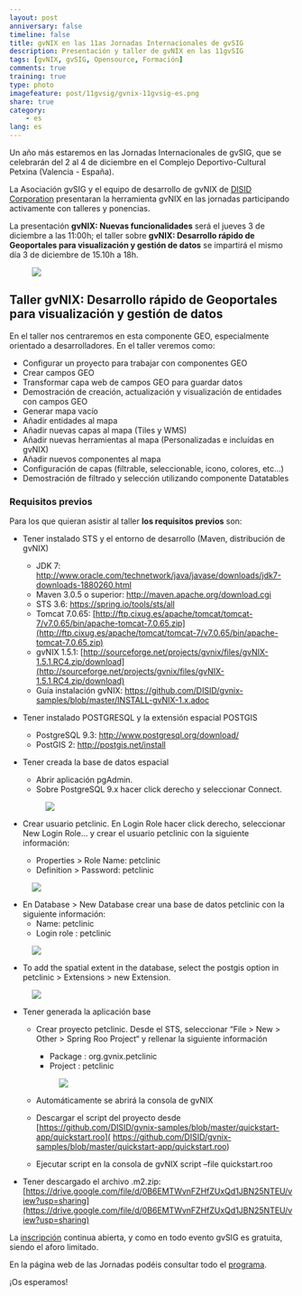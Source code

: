 ```yaml
---
layout: post
anniversary: false
timeline: false
title: gvNIX en las 11as Jornadas Internacionales de gvSIG
description: Presentación y taller de gvNIX en las 11gvSIG
tags: [gvNIX, gvSIG, Opensource, Formación]
comments: true
training: true
type: photo
imagefeature: post/11gvsig/gvnix-11gvsig-es.png
share: true
category:
    - es
lang: es
---
```


Un año más estaremos en las Jornadas Internacionales de gvSIG,
que se celebrarán del 2 al 4 de diciembre en el Complejo Deportivo-Cultural Petxina (Valencia - España).

La Asociación gvSIG y el equipo de desarrollo de gvNIX de [DISID Corporation](http://www.disid.com)
presentaran la herramienta gvNIX en las jornadas participando activamente con talleres y ponencias.

La presentación **gvNIX:  Nuevas funcionalidades** será el jueves 3 de diciembre a las 11:00h;
el taller sobre **gvNIX: Desarrollo rápido de Geoportales para visualización y gestión de datos**
se impartirá el mismo día 3 de diciembre de 15.10h a 18h.

<div class="row">
  <div class="col-md-offset-3 col-md-6 col-xs-12">
  <figure>
    <img src="{{ site.url }}/images/post/11gvsig/gvnix-11gvsig-es.png" />
  </figure>
  </div>
</div>


## Taller gvNIX: Desarrollo rápido de Geoportales para visualización y gestión de datos

En el taller nos centraremos en esta componente GEO, especialmente orientado a desarrolladores.
En el taller veremos como:

* Configurar un proyecto para trabajar con componentes GEO
* Crear campos GEO
* Transformar capa web de campos GEO para guardar datos
* Demostración de creación, actualización y visualización de entidades con campos GEO
* Generar mapa vacío
* Añadir entidades al mapa
* Añadir nuevas capas al mapa (Tiles y WMS)
* Añadir nuevas herramientas al mapa (Personalizadas e incluídas en gvNIX)
* Añadir nuevos componentes al mapa
* Configuración de capas (filtrable, seleccionable, icono, colores, etc…)
* Demostración de filtrado y selección utilizando componente Datatables

### Requisitos previos

Para los que quieran asistir al taller **los requisitos previos** son:

* Tener instalado STS y el entorno de desarrollo (Maven, distribución de gvNIX)
  * JDK 7: <a href="http://www.oracle.com/technetwork/java/javase/downloads/jdk7-downloads-1880260.html">http://www.oracle.com/technetwork/java/javase/downloads/jdk7-downloads-1880260.html</a>
  * Maven 3.0.5 o superior: <a href="http://maven.apache.org/download.cgi">http://maven.apache.org/download.cgi</a>
  * STS 3.6: <a href="https://spring.io/tools/sts/all">https://spring.io/tools/sts/all</a>
  * Tomcat 7.0.65: [http://ftp.cixug.es/apache/tomcat/tomcat-7/v7.0.65/bin/apache-tomcat-7.0.65.zip](http://ftp.cixug.es/apache/tomcat/tomcat-7/v7.0.65/bin/apache-tomcat-7.0.65.zip)
  * gvNIX 1.5.1: [http://sourceforge.net/projects/gvnix/files/gvNIX-1.5.1.RC4.zip/download](http://sourceforge.net/projects/gvnix/files/gvNIX-1.5.1.RC4.zip/download)
  * Guía instalación gvNIX: <a href="https://github.com/DISID/gvnix-samples/blob/master/INSTALL-gvNIX-1.x.adoc" target="_blank"> https://github.com/DISID/gvnix-samples/blob/master/INSTALL-gvNIX-1.x.adoc</a>

* Tener instalado POSTGRESQL y la extensión espacial POSTGIS
  * PostgreSQL 9.3: <a href="http://www.postgresql.org/download/">http://www.postgresql.org/download/</a>
  * PostGIS 2: <a href="http://postgis.net/install" rel="nofollow">http://postgis.net/install</a>

* Tener creada la base de datos espacial
  * Abrir aplicación pgAdmin.
  * Sobre PostgreSQL 9.x hacer click derecho y seleccionar Connect.

  <div class="col-md-12">
  <figure>
    <img src="{{ site.url }}/images/post/prerequisites/01pgadmin-connect.png">
  </figure>
  </div>

* Crear usuario petclinic. En Login Role hacer click derecho, seleccionar New Login Role… y
crear el usuario petclinic con la siguiente información:
  * Properties > Role Name: petclinic
  * Definition > Password: petclinic

<div class="col-md-12">
<figure>
  <img src="{{ site.url }}/images/post/prerequisites/02pgadmin-new-role.png">
</figure>
</div>

* En Database > New Database crear una base de datos petclinic con la siguiente información:
  * Name: petclinic
  * Login role : petclinic

<div class="col-md-12">
<figure>
  <img src="{{ site.url }}/images/post/prerequisites/03pgadmin-new-database.png">
</figure>
</div>

* To add the spatial extent in the database, select the postgis option in petclinic > Extensions > new Extension.

<div class="col-md-12">
<figure>
  <img src="{{ site.url }}/images/post/prerequisites/04pgadmin-new-extension.png">
</figure>
</div>

* Tener generada la aplicación base
  * Crear proyecto petclinic. Desde el STS, seleccionar “File > New > Other > Spring Roo Project“ y rellenar la siguiente información
    * Package : org.gvnix.petclinic
    * Project : petclinic

    <div class="col-md-12">
    <figure>
      <img src="{{ site.url }}/images/post/prerequisites/05create-new-project.png">
    </figure>
    </div>

  * Automáticamente se abrirá la consola de gvNIX
  * Descargar el script del proyecto desde [https://github.com/DISID/gvnix-samples/blob/master/quickstart-app/quickstart.roo]( https://github.com/DISID/gvnix-samples/blob/master/quickstart-app/quickstart.roo)
  * Ejecutar script en la consola de gvNIX script –file quickstart.roo

* Tener descargado el archivo .m2.zip: [https://drive.google.com/file/d/0B6EMTWvnFZHfZUxQd1JBN25NTEU/view?usp=sharing](https://drive.google.com/file/d/0B6EMTWvnFZHfZUxQd1JBN25NTEU/view?usp=sharing)

La [inscripción](http://www.gvsig.com/es/eventos/jornadas-gvsig/11as-jornadas-gvsig/inscripcion) continua abierta,
y como en todo evento gvSIG es gratuita, siendo el aforo limitado.

En la página web de las Jornadas podéis consultar todo el [programa](http://www.gvsig.com/es/eventos/jornadas-gvsig/11as-jornadas-gvsig).

¡Os esperamos!